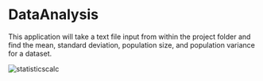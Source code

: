 # DataAnalysis

This application will take a text file input from within the project folder and find the mean, standard deviation, population size, and population variance for a dataset. 

![statisticscalc](https://user-images.githubusercontent.com/110789514/209882842-33687bb2-bd64-49ae-ae16-62f28f68bef6.png)
